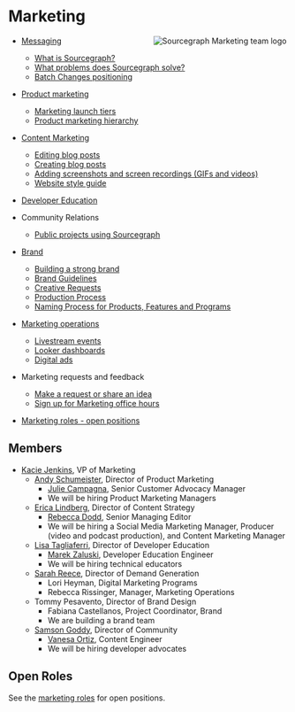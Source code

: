 # Marketing

<img align="right" src="https://sourcegraphstatic.com/marketing-logo.gif" style="max-height:100%" alt="Sourcegraph Marketing team logo"/>

- [Messaging](messaging.md)
    - [What is Sourcegraph?](messaging.md#sourcegraph-value-proposition)
    - [What problems does Sourcegraph solve?](messaging.md#what-problems-does-sourcegraph-solve)
    - [Batch Changes positioning](batch_changes_positioning.md)
- [Product marketing](product_marketing.md)
    - [Marketing launch tiers](marketing_launch_tiers.md)
    - [Product marketing hierarchy](product_marketing_hierarchy.md)
- [Content Marketing](content.md)
    - [Editing blog posts](editing_blog_posts.md)
    - [Creating blog posts](creating_blog_posts.md)
    - [Adding screenshots and screen recordings (GIFs and videos)](adding_screenshots_screen_recording.md)
    - [Website style guide](website_style_guide.md)
- [Developer Education](education.md)

- Community Relations
    - [Public projects using Sourcegraph](public_projects_using_sourcegraph.md)

- [Brand](brand/index.md)
    - [Building a strong brand](brand/building_a_strong_brand.md)
    - [Brand Guidelines](brand/brand_guidelines.md)
    - [Creative Requests](brand/brand_and_creative_team_requests.md)
    - [Production Process](brand/production_process.md)
    - [Naming Process for Products, Features and Programs](brand/naming_process_for_products_features_and_programs.md)

- [Marketing operations](marketing_operations.md)
    - [Livestream events](livestream.md)
    - [Looker dashboards](https://sourcegraph.looker.com/browse/boards/2)
    - [Digital ads](ad_conversion_flows.md)
- Marketing requests and feedback
    - [Make a request or share an idea](https://form.asana.com/?k=hNaq42PNshdQ1FjjEUKjLA&d=7195383522959)
    - [Sign up for Marketing office hours](https://docs.google.com/spreadsheets/d/1o8rHntP0j6-JFryhc0_g6MKEI6l3dZE7NTKasyQx46M/edit#gid=0)
- [Marketing roles - open positions](roles/index.md)

## Members

- [Kacie Jenkins](../company/team/index.md#kacie-jenkins-she-her), VP of Marketing
    - [Andy Schumeister](../company/team/index.md#andy-schumeister-he-him), Director of Product Marketing
        - [Julie Campagna](../company/team/index.md#julie-campagna-she-her), Senior Customer Advocacy Manager
        - We will be hiring Product Marketing Managers
    - [Erica Lindberg](../company/team/index.md#erica-lindberg-she-her), Director of Content Strategy
        - [Rebecca Dodd](../company/team/index.md#rebecca-dodd-she-her), Senior Managing Editor
        - We will be hiring a Social Media Marketing Manager, Producer (video and podcast production), and Content Marketing Manager
    - [Lisa Tagliaferri](../company/team/index.md#lisa-tagliaferri-flexible), Director of Developer Education
        - [Marek Zaluski](https://about.sourcegraph.com/handbook/company/team#marek-zaluski), Developer Education Engineer
        - We will be hiring technical educators
    - [Sarah Reece](https://about.sourcegraph.com/handbook/company/team#sarah-reece-she-her), Director of Demand Generation
        - Lori Heyman, Digital Marketing Programs
        - Rebecca Rissinger, Manager, Marketing Operations
    - Tommy Pesavento, Director of Brand Design
        - Fabiana Castellanos, Project Coordinator, Brand
        - We are building a brand team
    - [Samson Goddy](https://about.sourcegraph.com/handbook/company/team#samson-goddy-he-him), Director of Community
        - [Vanesa Ortiz](../company/team/index.md#vanesa-ortiz-she-her), Content Engineer
        - We will be hiring developer advocates

## Open Roles

See the [marketing roles](roles/index.md) for open positions.
